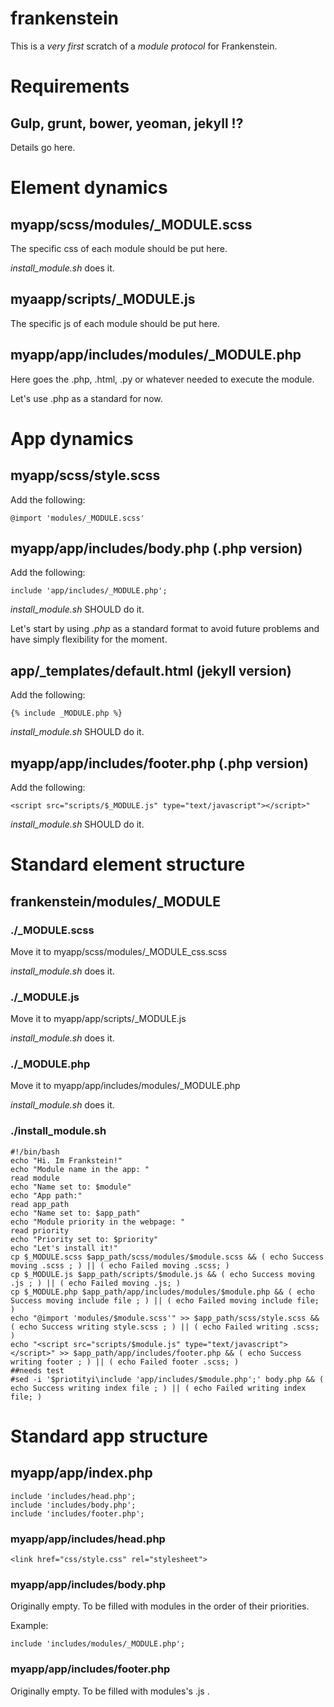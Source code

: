 frankenstein
============

This is a *very first* scratch of a *module protocol* for Frankenstein.

# Requirements

## Gulp, grunt, bower, yeoman, jekyll !?

Details go here.

# Element dynamics

## myapp/scss/modules/_MODULE.scss

The specific css of each module should be put here.

*install_module.sh* does it.

## myaapp/scripts/_MODULE.js

The specific js of each module should be put here.

## myapp/app/includes/modules/_MODULE.php

Here goes the .php, .html, .py or whatever needed to execute the module.

Let's use .php as a standard for now.

# App dynamics

## myapp/scss/style.scss

Add the following:

	@import 'modules/_MODULE.scss'

## myapp/app/includes/body.php (.php version)

Add the following:

	include 'app/includes/_MODULE.php';

*install_module.sh* SHOULD do it.

Let's start by using *.php* as a standard format to avoid future problems and have simply flexibility for the moment.

## app/_templates/default.html (jekyll version)

Add the following:

	{% include _MODULE.php %}

*install_module.sh* SHOULD do it.

## myapp/app/includes/footer.php (.php version)

Add the following:

	<script src="scripts/$_MODULE.js" type="text/javascript"></script>"

*install_module.sh* SHOULD do it.

# Standard element structure

## frankenstein/modules/_MODULE

### ./_MODULE.scss

Move it to myapp/scss/modules/_MODULE_css.scss

*install_module.sh* does it.

### ./_MODULE.js

Move it to myapp/app/scripts/_MODULE.js

*install_module.sh* does it.

### ./_MODULE.php

Move it to myapp/app/includes/modules/_MODULE.php

*install_module.sh* does it.

### ./install_module.sh

	#!/bin/bash
	echo "Hi. Im Frankstein!"
	echo "Module name in the app: "
	read module
	echo "Name set to: $module"
	echo "App path:"
	read app_path
	echo "Name set to: $app_path"
	echo "Module priority in the webpage: "
	read priority
	echo "Priority set to: $priority"
	echo "Let's install it!"
	cp $_MODULE.scss $app_path/scss/modules/$module.scss && ( echo Success moving .scss ; ) || ( echo Failed moving .scss; )
	cp $_MODULE.js $app_path/scripts/$module.js && ( echo Success moving .js ; ) || ( echo Failed moving .js; )
	cp $_MODULE.php $app_path/app/includes/modules/$module.php && ( echo Success moving include file ; ) || ( echo Failed moving include file; )
	echo "@import 'modules/$module.scss'" >> $app_path/scss/style.scss && ( echo Success writing style.scss ; ) || ( echo Failed writing .scss; )
	echo "<script src="scripts/$module.js" type="text/javascript"></script>" >> $app_path/app/includes/footer.php && ( echo Success writing footer ; ) || ( echo Failed footer .scss; )
	##needs test
	#sed -i '$priotityi\include 'app/includes/$module.php';' body.php && ( echo Success writing index file ; ) || ( echo Failed writing index file; )

# Standard app structure

## myapp/app/index.php
	include 'includes/head.php';
	include 'includes/body.php';
	include 'includes/footer.php';

### myapp/app/includes/head.php

	<link href="css/style.css" rel="stylesheet">

### myapp/app/includes/body.php

Originally empty. To be filled with modules in the order of their priorities.

Example:

	include 'includes/modules/_MODULE.php';


### myapp/app/includes/footer.php

Originally empty. To be filled with modules's .js .
